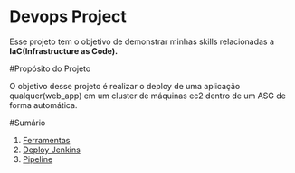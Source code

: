 # Devops Project
Esse projeto tem o objetivo de demonstrar minhas skills relacionadas a **IaC(Infrastructure as Code).**

#Propósito do Projeto

O objetivo desse projeto é realizar o deploy de uma aplicação qualquer(web_app) em um cluster de máquinas ec2 dentro de um ASG de forma automática.

#Sumário

1. [Ferramentas](https://github.com/isaiasrider/devops_project/wiki/Ferramentas)
2. [Deploy Jenkins](https://github.com/isaiasrider/devops_project/wiki/Deploy-Jenkins)
3. [Pipeline](https://github.com/isaiasrider/devops_project/wiki/O-Pipeline)
